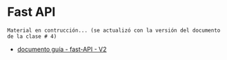 # Fast API

```{warning}
Material en contrucción... (se actualizó con la versión del documento de la clase # 4)
```

* [documento guía - fast-API - V2](../../slides/fastapi.docx)